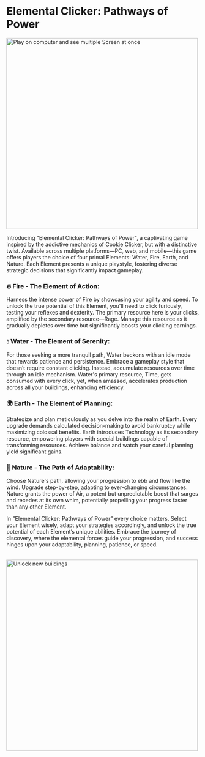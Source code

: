 # Elemental Clicker: Pathways of Power
 
<img height="500" alt="Play on computer and see multiple Screen at once" src="/README_Files/Clicker2022-intro.gif" title="Element Clicker Intro">

Introducing "Elemental Clicker: Pathways of Power", a captivating game inspired by the addictive mechanics of Cookie Clicker, but with a distinctive twist. Available across multiple platforms—PC, web, and mobile—this game offers players the choice of four primal Elements: Water, Fire, Earth, and Nature. Each Element presents a unique playstyle, fostering diverse strategic decisions that significantly impact gameplay.

### 🔥 Fire - The Element of Action:
Harness the intense power of Fire by showcasing your agility and speed. To unlock the true potential of this Element, you'll need to click furiously, testing your reflexes and dexterity. The primary resource here is your clicks, amplified by the secondary resource—Rage. Manage this resource as it gradually depletes over time but significantly boosts your clicking earnings.

### 💧 Water - The Element of Serenity:
For those seeking a more tranquil path, Water beckons with an idle mode that rewards patience and persistence. Embrace a gameplay style that doesn’t require constant clicking. Instead, accumulate resources over time through an idle mechanism. Water's primary resource, Time, gets consumed with every click, yet, when amassed, accelerates production across all your buildings, enhancing efficiency.

### 🌍 Earth - The Element of Planning:
Strategize and plan meticulously as you delve into the realm of Earth. Every upgrade demands calculated decision-making to avoid bankruptcy while maximizing colossal benefits. Earth introduces Technology as its secondary resource, empowering players with special buildings capable of transforming resources. Achieve balance and watch your careful planning yield significant gains.

### 🌿 Nature - The Path of Adaptability:
Choose Nature's path, allowing your progression to ebb and flow like the wind. Upgrade step-by-step, adapting to ever-changing circumstances. Nature grants the power of Air, a potent but unpredictable boost that surges and recedes at its own whim, potentially propelling your progress faster than any other Element.

In "Elemental Clicker: Pathways of Power" every choice matters. Select your Element wisely, adapt your strategies accordingly, and unlock the true potential of each Element’s unique abilities. Embrace the journey of discovery, where the elemental forces guide your progression, and success hinges upon your adaptability, planning, patience, or speed.

<br>
<img height="500" alt="Unlock new buildings" src="/README_Files/Clicker 2022 Unlock Building.gif" title="Element Clicker Unlock Buildings"/>

